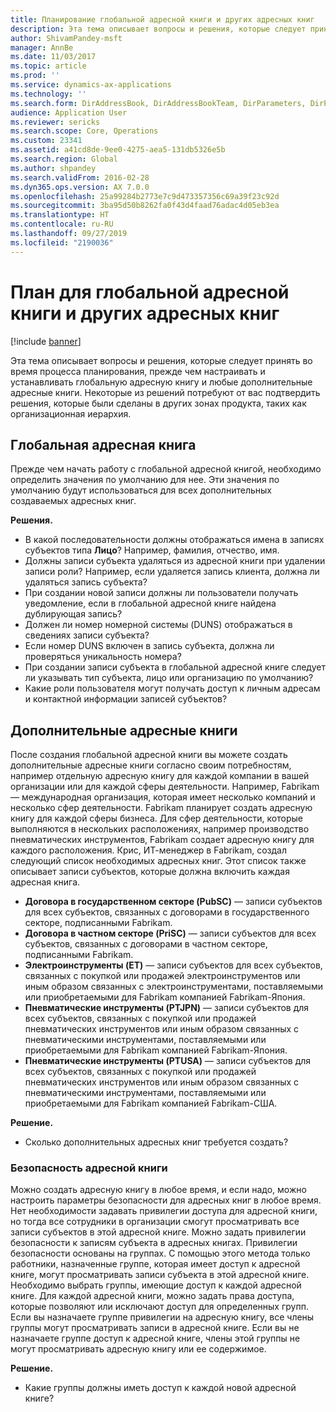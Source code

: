 ```yaml
---
title: Планирование глобальной адресной книги и других адресных книг
description: Эта тема описывает вопросы и решения, которые следует принять во время процесса планирования, прежде чем настраивать и устанавливать глобальную адресную книгу и любые дополнительные адресные книги.
author: ShivamPandey-msft
manager: AnnBe
ms.date: 11/03/2017
ms.topic: article
ms.prod: ''
ms.service: dynamics-ax-applications
ms.technology: ''
ms.search.form: DirAddressBook, DirAddressBookTeam, DirParameters, DirPartyTable
audience: Application User
ms.reviewer: sericks
ms.search.scope: Core, Operations
ms.custom: 23341
ms.assetid: a41cd8de-9ee0-4275-aea5-131db5326e5b
ms.search.region: Global
ms.author: shpandey
ms.search.validFrom: 2016-02-28
ms.dyn365.ops.version: AX 7.0.0
ms.openlocfilehash: 25a99284b2773e7c9d473357356c69a39f23c92d
ms.sourcegitcommit: 3ba95d50b8262fa0f43d4faad76adac4d05eb3ea
ms.translationtype: HT
ms.contentlocale: ru-RU
ms.lasthandoff: 09/27/2019
ms.locfileid: "2190036"
---
```

# <a name="plan-for-the-global-address-book-and-other-address-books"></a>План для глобальной адресной книги и других адресных книг

[!include [banner](../includes/banner.md)]

Эта тема описывает вопросы и решения, которые следует принять во время процесса планирования, прежде чем настраивать и устанавливать глобальную адресную книгу и любые дополнительные адресные книги. Некоторые из решений потребуют от вас подтвердить решения, которые были сделаны в других зонах продукта, таких как организационная иерархия.

## <a name="global-address-book"></a>Глобальная адресная книга

Прежде чем начать работу с глобальной адресной книгой, необходимо определить значения по умолчанию для нее. Эти значения по умолчанию будут использоваться для всех дополнительных создаваемых адресных книг.

**Решения.**

- В какой последовательности должны отображаться имена в записях субъектов типа **Лицо**? Например, фамилия, отчество, имя.
- Должны записи субъекта удаляться из адресной книги при удалении записи роли? Например, если удаляется запись клиента, должна ли удаляться запись субъекта?
- При создании новой записи должны ли пользователи получать уведомление, если в глобальной адресной книге найдена дублирующая запись?
- Должен ли номер номерной системы (DUNS) отображаться в сведениях записи субъекта?
- Если номер DUNS включен в запись субъекта, должна ли проверяться уникальность номера?
- При создании записи субъекта в глобальной адресной книге следует ли указывать тип субъекта, лицо или организацию по умолчанию?
- Какие роли пользователя могут получать доступ к личным адресам и контактной информации записей субъектов?

## <a name="additional-address-books"></a>Дополнительные адресные книги

После создания глобальной адресной книги вы можете создать дополнительные адресные книги согласно своим потребностям, например отдельную адресную книгу для каждой компании в вашей организации или для каждой сферы деятельности. Например, Fabrikam — международная организация, которая имеет несколько компаний и несколько сфер деятельности. Fabrikam планирует создать адресную книгу для каждой сферы бизнеса. Для сфер деятельности, которые выполняются в нескольких расположениях, например производство пневматических инструментов, Fabrikam создает адресную книгу для каждого расположения. Крис, ИТ-менеджер в Fabrikam, создал следующий список необходимых адресных книг. Этот список также описывает записи субъектов, которые должна включить каждая адресная книга.

- **Договора в государственном секторе (PubSC)** — записи субъектов для всех субъектов, связанных с договорами в государственного секторе, подписанными Fabrikam.
- **Договора в частном секторе (PriSC)** — записи субъектов для всех субъектов, связанных с договорами в частном секторе, подписанными Fabrikam.
- **Электроинструменты (ET)** — записи субъектов для всех субъектов, связанных с покупкой или продажей электроинструментов или иным образом связанных с электроинструментами, поставляемыми или приобретаемыми для Fabrikam компанией Fabrikam-Япония.
- **Пневматические инструменты (PTJPN)** — записи субъектов для всех субъектов, связанных с покупкой или продажей пневматических инструментов или иным образом связанных с пневматическими инструментами, поставляемыми или приобретаемыми для Fabrikam компанией Fabrikam-Япония.
- **Пневматические инструменты (PTUSA)** — записи субъектов для всех субъектов, связанных с покупкой или продажей пневматических инструментов или иным образом связанных с пневматическими инструментами, поставляемыми или приобретаемыми для Fabrikam компанией Fabrikam-США.

**Решение.**

- Сколько дополнительных адресных книг требуется создать?

### <a name="address-book-security"></a>Безопасность адресной книги

Можно создать адресную книгу в любое время, и если надо, можно настроить параметры безопасности для адресных книг в любое время. Нет необходимости задавать привилегии доступа для адресной книги, но тогда все сотрудники в организации смогут просматривать все записи субъектов в этой адресной книге. Можно задать привилегии безопасности к записям субъекта в адресных книгах. Привилегии безопасности основаны на группах. С помощью этого метода только работники, назначенные группе, которая имеет доступ к адресной книге, могут просматривать записи субъекта в этой адресной книге. Необходимо выбрать группы, имеющие доступ к каждой адресной книге. Для каждой адресной книги, можно задать права доступа, которые позволяют или исключают доступ для определенных групп. Если вы назначаете группе привилегии на адресную книгу, все члены группы могут просматривать записи в адресной книге. Если вы не назначаете группе доступ к адресной книге, члены этой группы не могут просматривать адресную книгу или ее содержимое.

**Решение.**

- Какие группы должны иметь доступ к каждой новой адресной книге?
